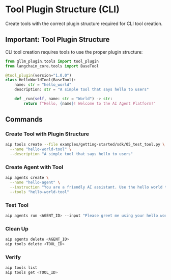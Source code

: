 # Tool Plugin Structure (CLI)

Create tools with the correct plugin structure required for CLI tool creation.

## Important: Tool Plugin Structure

CLI tool creation requires tools to use the proper plugin structure:

```python
from gllm_plugin.tools import tool_plugin
from langchain_core.tools import BaseTool

@tool_plugin(version="1.0.0")
class HelloWorldTool(BaseTool):
    name: str = "hello_world"
    description: str = "A simple tool that says hello to users"

    def _run(self, name: str = "World") -> str:
        return f"Hello, {name}! Welcome to the AI Agent Platform!"
```

## Commands

### Create Tool with Plugin Structure
```bash
aip tools create --file examples/getting-started/sdk/05_test_tool.py \
  --name "hello-world-tool" \
  --description "A simple tool that says hello to users"
```

### Create Agent with Tool
```bash
aip agents create \
  --name "hello-agent" \
  --instruction "You are a friendly AI assistant. Use the hello world tool to greet users." \
  --tools "hello-world-tool"
```

### Test Tool
```bash
aip agents run <AGENT_ID> --input "Please greet me using your hello world tool!"
```

### Clean Up
```bash
aip agents delete <AGENT_ID>
aip tools delete <TOOL_ID>
```

### Verify
```bash
aip tools list
aip tools get <TOOL_ID>
```
